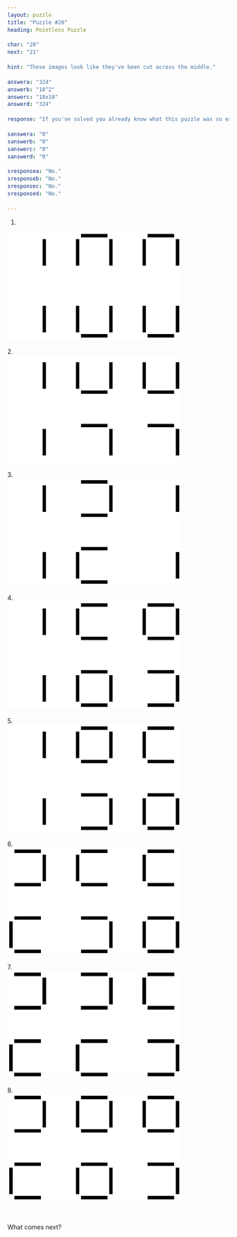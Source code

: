 ```yaml
---
layout: puzzle
title: "Puzzle #20"
heading: Pointless Puzzle

char: "20"
next: "21"

hint: "These images look like they've been cut across the middle."

answera: "324"
answerb: "18^2"
answerc: "18x18"
answerd: "324"

response: "If you've solved you already know what this puzzle was so er...how's the weather?"

sanswera: "0"
sanswerb: "0"
sanswerc: "0"
sanswerd: "0"

sresponsea: "No."
sresponseb: "No."
sresponsec: "No."
sresponsed: "No."

---
```


1. <br>
<img src="/puzzle/img/dashes/1.png">
<br><br>
2. <br> 
<img src="/puzzle/img/dashes/2.png">
<br><br>
3. <br> 
<img src="/puzzle/img/dashes/3.png">
<br><br>
4. <br>
<img src="/puzzle/img/dashes/4.png">
<br><br>
5. <br> 
<img src="/puzzle/img/dashes/5.png">
<br><br>
6. <br> 
<img src="/puzzle/img/dashes/6.png">
<br><br>
7. <br> 
<img src="/puzzle/img/dashes/7.png">
<br><br>
8. <br> 
<img src="/puzzle/img/dashes/8.png">

<br><br>
What comes next?


